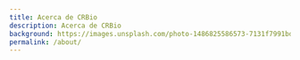 ```yaml
---
title: Acerca de CRBio
description: Acerca de CRBio
background: https://images.unsplash.com/photo-1486825586573-7131f7991bdd?auto=format&w=2000
permalink: /about/
---
```


